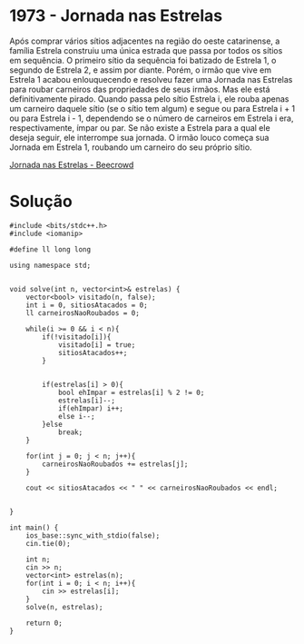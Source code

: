# 1973 - Jornada nas Estrelas

Após comprar vários sítios adjacentes na região do oeste catarinense, a família Estrela construiu uma única estrada que passa por todos os sítios em sequência. O primeiro sítio da sequência foi batizado de Estrela 1, o segundo de Estrela 2, e assim por diante. Porém, o irmão que vive em Estrela 1 acabou enlouquecendo e resolveu fazer uma Jornada nas Estrelas para roubar carneiros das propriedades de seus irmãos. Mas ele está definitivamente pirado. Quando passa pelo sítio Estrela i, ele rouba apenas um carneiro daquele sítio (se o sítio tem algum) e segue ou para Estrela i + 1 ou para Estrela i - 1, dependendo se o número de carneiros em Estrela i era, respectivamente, ímpar ou par. Se não existe a Estrela para a qual ele deseja seguir, ele interrompe sua jornada. O irmão louco começa sua Jornada em Estrela 1, roubando um carneiro do seu próprio sítio.

[Jornada nas Estrelas - Beecrowd](https://www.beecrowd.com.br/judge/pt/problems/view/1973)

# Solução

```
#include <bits/stdc++.h>
#include <iomanip>

#define ll long long

using namespace std;


void solve(int n, vector<int>& estrelas) {
	vector<bool> visitado(n, false);
	int i = 0, sitiosAtacados = 0;
	ll carneirosNaoRoubados = 0;
	
	while(i >= 0 && i < n){
		if(!visitado[i]){
			visitado[i] = true;
			sitiosAtacados++;
		}


		if(estrelas[i] > 0){
			bool ehImpar = estrelas[i] % 2 != 0;
			estrelas[i]--;
			if(ehImpar) i++;
			else i--;
		}else
			break;
	}

	for(int j = 0; j < n; j++){
		carneirosNaoRoubados += estrelas[j];
	}

	cout << sitiosAtacados << " " << carneirosNaoRoubados << endl;


}

int main() { 
    ios_base::sync_with_stdio(false);
    cin.tie(0);
    
	int n;
	cin >> n;
	vector<int> estrelas(n);
    for(int i = 0; i < n; i++){
		cin >> estrelas[i];
	}
	solve(n, estrelas);

    return 0;
}
```